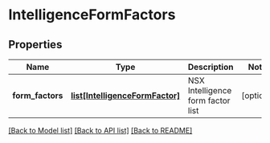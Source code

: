 # IntelligenceFormFactors

## Properties
Name | Type | Description | Notes
------------ | ------------- | ------------- | -------------
**form_factors** | [**list[IntelligenceFormFactor]**](IntelligenceFormFactor.md) | NSX Intelligence form factor list | [optional] 

[[Back to Model list]](../README.md#documentation-for-models) [[Back to API list]](../README.md#documentation-for-api-endpoints) [[Back to README]](../README.md)


